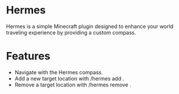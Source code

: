 # Hermes
Hermes is a simple Minecraft plugin designed to enhance your world traveling experience by providing a custom compass.

# Features
- Navigate with the Hermes compass.
- Add a new target location with /hermes add <name>.
- Remove a target location with /hermes remove <name>.